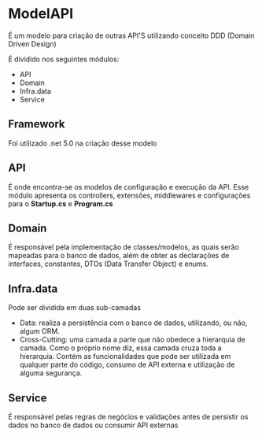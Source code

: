 # ModelAPI
 É um modelo para criação de outras API'S utilizando conceito DDD (Domain Driven Design)

 É dividido nos seguintes módulos:
  - API
  - Domain
  - Infra.data
  - Service

## Framework

Foi utilizado .net 5.0 na criação desse modelo

## API

 É onde encontra-se os modelos de configuração e execução da API. 
 Esse módulo apresenta os controllers, extensões, middlewares e configurações para o **Startup.cs** e **Program.cs**

## Domain

 É responsável pela implementação de classes/modelos, as quais serão mapeadas para o banco de dados, além de obter as declarações de interfaces, constantes, DTOs (Data Transfer Object) e enums.

## Infra.data

 Pode ser dividida em duas sub-camadas
- Data: realiza a persistência com o banco de dados, utilizando, ou não, algum ORM.
- Cross-Cutting: uma camada a parte que não obedece a hierarquia de camada. Como o próprio nome diz, essa camada cruza toda a hierarquia. Contém as funcionalidades que pode ser utilizada em qualquer parte do código, consumo de API externa e utilização de alguma segurança.

## Service

 É responsável pelas regras de negócios e validações antes de persistir os dados no banco de dados ou consumir API externas
